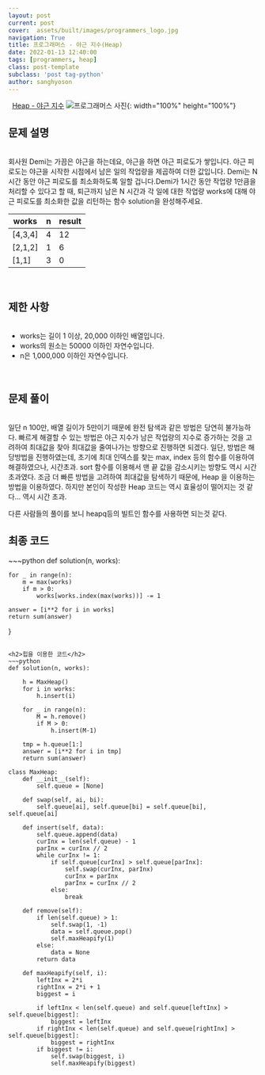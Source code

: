 ```yaml
---
layout: post
current: post
cover:  assets/built/images/programmers_logo.jpg
navigation: True
title: 프로그래머스 - 야근 지수(Heap)
date: 2022-01-13 12:40:00
tags: [programmers, heap]
class: post-template
subclass: 'post tag-python'
author: sanghyoson
---
```

<i class="fa fa-search">&nbsp;</i> 
<a href='https://programmers.co.kr/learn/courses/30/lessons/12927'> Heap - 야근 지수</a>
![프로그래머스 사진](../assets/built/images/programmers_logo.jpg){: width="100%" height="100%"}

<h2>문제 설명</h2>
<br/>
회사원 Demi는 가끔은 야근을 하는데요, 야근을 하면 야근 피로도가 쌓입니다. 야근 피로도는 야근을 시작한 시점에서 남은 일의 작업량을 제곱하여 더한 값입니다. Demi는 N시간 동안 야근 피로도를 최소화하도록 일할 겁니다.Demi가 1시간 동안 작업량 1만큼을 처리할 수 있다고 할 때, 퇴근까지 남은 N 시간과 각 일에 대한 작업량 works에 대해 야근 피로도를 최소화한 값을 리턴하는 함수 solution을 완성해주세요.

|works|n|result|
|---|---|---|
|[4,3,4]|4|12|
|[2,1,2]|1|6|
|[1,1]|3|0|

<br/>
<h2>제한 사항</h2>
<ul class = 'data-contents'>
<br/>
<li>works는 길이 1 이상, 20,000 이하인 배열입니다.</li>
<li>works의 원소는 50000 이하인 자연수입니다.</li>
<li>n은 1,000,000 이하인 자연수입니다.</li>
</ul>
<br/>


<!-- <h2>출력 형식</h2>
<ul class = 'data-contents'>
<br/>
<li>solution 함수에서는 로그 데이터 lines 배열에 대해 초당 최대 처리량을 리턴한다.</li>
</ul>
<br/> -->

<h2>문제 풀이</h2>
<br/>
일단 n 100만, 배열 길이가 5만이기 때문에 완전 탐색과 같은 방법은 당연히 불가능하다. 빠르게 해결할 수 있는 방법은 야근 지수가 남은 작업량의 지수로 증가하는 것을 고려하여 최대값을 찾아 최대값을 줄여나가는 방향으로 진행하면 되겠다. 일단, 방법은 해당방법을 진행하였는데, 초기에 최대 인덱스를 찾는 max, index 등의 함수를 이용하여 해결하였으나, 시간초과. sort 함수를 이용해서 맨 끝 값을 감소시키는 방향도 역시 시간 초과였다. 조금 더 빠른 방법을 고려하여 최대값을 탐색하기 때문에, Heap 을 이용하는 방법을 이용하였다. 하지만 본인이 작성한 Heap 코드는 역시 효율성이 떨어지는 것 같다... 역시 시간 초과. 


다른 사람들의 풀이를 보니 heapq등의 빌트인 함수를 사용하면 되는것 같다.

<!-- <ol class = 'data-contents'>
    <li>1. 가장 큰 수를 제거</li>
    <li>2. 시간 포인트(시작, 종료시간)에서 오버랩되는 데이터의 수 카운트하기</li>
</ol>
<br/> -->

<!-- <h4>풀이과정 - 문자열로부터 시작, 종료 시간 파싱하기</h4>
<br/>
문자열로부터 원하는 숫자를 뽑아내는 파싱 과정 통해서 각 로그 데이터의 시작, 종료 시간을 구하는 것은 간단하다. 종료 시간에서 데이터 처리 시간을 빼면 시작 시간을 구할 수 있다. 다만, 해당 문제에서의 **핵심은 기본 환산단위를 ms로 변경**하는 과정인 것 같다.
문제 자체를 해결함에 있어서는 ms로의 환산이 크게 중요하지 않지만, 소수점으로 인해서 연산 중 오차가 발생하는 것을 확인하였다. (소수점 연산 속도 차이도 있을 것 같다.)  -->

<!-- <h4>풀이과정 2 - 시간 포인트(시작, 종료시간)에서 오버랩되는 데이터의 수 카운트하기</h4>
<br/>
초기 접근 방법은 1초간의 윈도우를 슬라이딩하며 각 윈도우에서 오버랩되는 데이터 수를 카운트하는 방법이었다. 해당 방법으로 원하는 결과를 얻을 수는 있지만, 효율성 측면에서 매우 떨어진다. 해당 **문제의 기본 시간 단위는 ms**이므로, 1초 동안 슬라이딩을 진행하여도 최소 1000번의 알고리즘이 진행되게 되고, 오버랩되는 카운터를 고려한다면 알고리즘 진행 시간은 더욱 늘어난다. 제안한 알고리즘의 **요청량이 변화하는 시점은 로그의 시작점, 종료점** 뿐이라는 점을 이용한다. 요청량이 변화는 전체 로그에서 시작, 종료점에서만 발생하므로, 해당 지점에서의 최대 요청량을 구하면, 전체 로그의 최대 요청량을 구할 수 있다. 따라서, 전체 시간을 슬라이딩 시키지 않고, 로그 시작, 종료점에서만 진행하여 구하였다.
<br/> -->


<h2>최종 코드</h2>
~~~python
def solution(n, works):
    
    for _ in range(n):
        m = max(works)
        if m > 0:
            works[works.index(max(works))] -= 1
    
    answer = [i**2 for i in works]
    return sum(answer)
}
~~~

<h2>힙을 이용한 코드</h2>
~~~python
def solution(n, works):

    h = MaxHeap()
    for i in works:
        h.insert(i)
        
    for _ in range(n):
        M = h.remove()
        if M > 0:
            h.insert(M-1)
    
    tmp = h.queue[1:]
    answer = [i**2 for i in tmp]
    return sum(answer)

class MaxHeap:
    def __init__(self):
        self.queue = [None]
    
    def swap(self, ai, bi):
        self.queue[ai], self.queue[bi] = self.queue[bi], self.queue[ai]
        
    def insert(self, data):
        self.queue.append(data)
        curInx = len(self.queue) - 1
        parInx = curInx // 2
        while curInx != 1:
            if self.queue[curInx] > self.queue[parInx]:
                self.swap(curInx, parInx)
                curInx = parInx
                parInx = curInx // 2
            else:
                break
        
    def remove(self):
        if len(self.queue) > 1:
            self.swap(1, -1)
            data = self.queue.pop()
            self.maxHeapify(1)
        else:
            data = None
        return data
    
    def maxHeapify(self, i):
        leftInx = 2*i
        rightInx = 2*i + 1
        biggest = i
        
        if leftInx < len(self.queue) and self.queue[leftInx] > self.queue[biggest]:
            biggest = leftInx
        if rightInx < len(self.queue) and self.queue[rightInx] > self.queue[biggest]:
            biggest = rightInx
        if biggest != i:
            self.swap(biggest, i)
            self.maxHeapify(biggest)
~~~